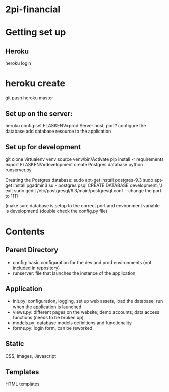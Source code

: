 # 2pi-financial

# Getting set up

## Heroku

heroku login
# heroku create
git push heroku master

## Set up on the server:

heroku config:set FLASKENV=prod
Server host, port?
configure the database
add database resource to the application

## Set up for development

git clone
virtualenv venv
source venv/bin/Activate
pip install -r requirements
export FLASKENV=development
create Postgres database
python runserver.py

Creating the Postgres database:
sudo apt-get install postgres-9.3
sudo apt-get install pgadmin3
su - postgres
psql
CREATE DATABASE development;
\l
exit
sudo gedit /etc/postgresql/9.3/main/postgresql.conf
--change the port to 1111

(make sure database is setup to the correct port and environment variable is development)
(double check the config.py file)

# Contents

## Parent Directory

 - config: basic configuration for the dev and prod environments (not included in repository)
 - runserver: file that launches the instance of the application

## Application

 - init.py: configuration, logging, set up web assets, load the database; run when the application is launched
 - views.py: different pages on the website; demo accounts; data access functions (needs to be broken up)
 - models.py: database models definitions and functionality
 - forms.py: login form, can be reworked

## Static

CSS, Images, Javascript

## Templates

HTML templates